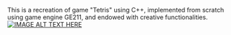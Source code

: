 This is a recreation of game "Tetris" using C++, implemented from scratch using game engine GE211, and endowed with creative functionalities.
[![IMAGE ALT TEXT HERE](https://img.youtube.com/vi/rnl9qzDo0OQ)](https://www.youtube.com/watch?v=rnl9qzDo0OQ)
